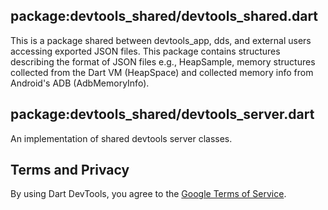 ## package:devtools_shared/devtools_shared.dart

This is a package shared between devtools_app, dds, and external
users accessing exported JSON files. This package contains structures
describing the format of JSON files e.g., HeapSample, memory structures
collected from the Dart VM (HeapSpace) and collected memory info from Android's
ADB (AdbMemoryInfo).

## package:devtools_shared/devtools_server.dart

An implementation of shared devtools server classes.

## Terms and Privacy

By using Dart DevTools, you agree to the
[Google Terms of Service](https://policies.google.com/terms).
